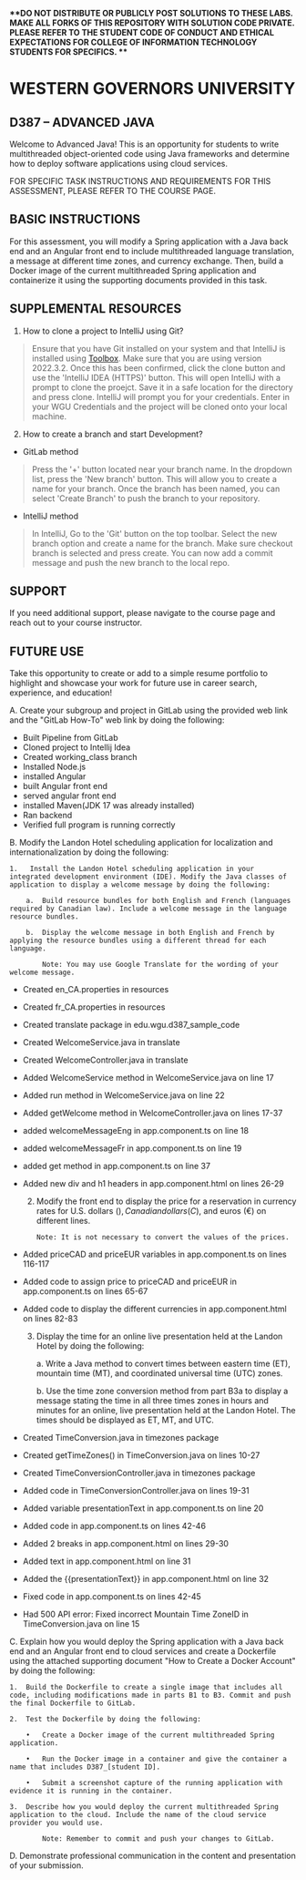 <strong> **DO NOT DISTRIBUTE OR PUBLICLY POST SOLUTIONS TO THESE LABS. MAKE ALL FORKS OF THIS REPOSITORY WITH SOLUTION CODE PRIVATE. PLEASE REFER TO THE STUDENT CODE OF CONDUCT AND ETHICAL EXPECTATIONS FOR COLLEGE OF INFORMATION TECHNOLOGY STUDENTS FOR SPECIFICS. ** </strong>

# WESTERN GOVERNORS UNIVERSITY 
## D387 – ADVANCED JAVA
Welcome to Advanced Java! This is an opportunity for students to write multithreaded object-oriented code using Java frameworks and determine how to deploy software applications using cloud services.

FOR SPECIFIC TASK INSTRUCTIONS AND REQUIREMENTS FOR THIS ASSESSMENT, PLEASE REFER TO THE COURSE PAGE.
## BASIC INSTRUCTIONS
For this assessment, you will modify a Spring application with a Java back end and an Angular front end to include multithreaded language translation, a message at different time zones, and currency exchange. Then, build a Docker image of the current multithreaded Spring application and containerize it using the supporting documents provided in this task.


## SUPPLEMENTAL RESOURCES 
1.	How to clone a project to IntelliJ using Git?

> Ensure that you have Git installed on your system and that IntelliJ is installed using [Toolbox](https://www.jetbrains.com/toolbox-app/). Make sure that you are using version 2022.3.2. Once this has been confirmed, click the clone button and use the 'IntelliJ IDEA (HTTPS)' button. This will open IntelliJ with a prompt to clone the proejct. Save it in a safe location for the directory and press clone. IntelliJ will prompt you for your credentials. Enter in your WGU Credentials and the project will be cloned onto your local machine.  

2. How to create a branch and start Development?

- GitLab method
> Press the '+' button located near your branch name. In the dropdown list, press the 'New branch' button. This will allow you to create a name for your branch. Once the branch has been named, you can select 'Create Branch' to push the branch to your repository.

- IntelliJ method
> In IntelliJ, Go to the 'Git' button on the top toolbar. Select the new branch option and create a name for the branch. Make sure checkout branch is selected and press create. You can now add a commit message and push the new branch to the local repo.

## SUPPORT
If you need additional support, please navigate to the course page and reach out to your course instructor.
## FUTURE USE
Take this opportunity to create or add to a simple resume portfolio to highlight and showcase your work for future use in career search, experience, and education!

A.  Create your subgroup and project in GitLab using the provided web link and the "GitLab How-To" web link by doing the following:

- Built Pipeline from GitLab
- Cloned project to Intellij Idea
- Created working_class branch
- Installed Node.js
- installed Angular
- built Angular front end
- served angular front end
- installed Maven(JDK 17 was already installed)
- Ran backend
- Verified full program is running correctly

B.  Modify the Landon Hotel scheduling application for localization and internationalization by doing the following:

    1.   Install the Landon Hotel scheduling application in your integrated development environment (IDE). Modify the Java classes of application to display a welcome message by doing the following:

        a.  Build resource bundles for both English and French (languages required by Canadian law). Include a welcome message in the language resource bundles.

        b.  Display the welcome message in both English and French by applying the resource bundles using a different thread for each language.

            Note: You may use Google Translate for the wording of your welcome message.

- Created en_CA.properties in resources
- Created fr_CA.properties in resources
- Created translate package in edu.wgu.d387_sample_code
- Created WelcomeService.java in translate
- Created WelcomeController.java in translate
- Added WelcomeService method in WelcomeService.java on line 17
- Added run method in WelcomeService.java on line 22
- Added getWelcome method in WelcomeController.java on lines 17-37
- added welcomeMessageEng in app.component.ts on line 18
- added welcomeMessageFr in app.component.ts on line 19
- added get method in app.component.ts on line 37
- Added new div and h1 headers in app.component.html on lines 26-29

    2.  Modify the front end to display the price for a reservation in currency rates for U.S. dollars ($), Canadian dollars (C$), and euros (€) on different lines.

            Note: It is not necessary to convert the values of the prices.

- Added priceCAD and priceEUR variables in app.component.ts on lines 116-117
- Added code to assign price to priceCAD and priceEUR in app.component.ts on lines 65-67
- Added code to display the different currencies in app.component.html on lines 82-83

    3.  Display the time for an online live presentation held at the Landon Hotel by doing the following:

        a.  Write a Java method to convert times between eastern time (ET), mountain time (MT), and coordinated universal time (UTC) zones.

        b.  Use the time zone conversion method from part B3a to display a message stating the time in all three times zones in hours and minutes for an online, live presentation held at the Landon Hotel. The times should be displayed as ET, MT, and UTC.

- Created TimeConversion.java in timezones package
- Created getTimeZones() in TimeConversion.java on lines 10-27
- Created TimeConversionController.java in timezones package
- Added code in TimeConversionController.java on lines 19-31
- Added variable presentationText in app.component.ts on line 20
- Added code in app.component.ts on lines 42-46
- Added 2 breaks in app.component.html on lines 29-30
- Added text in app.component.html on line 31
- Added the {{presentationText}} in app.component.html on line 32
- Fixed code in app.component.ts on lines 42-45
- Had 500 API error: Fixed incorrect Mountain Time ZoneID in TimeConversion.java on line 15

C.  Explain how you would deploy the Spring application with a Java back end and an Angular front end to cloud services and create a Dockerfile using the attached supporting document "How to Create a Docker Account" by doing the following:

    1.  Build the Dockerfile to create a single image that includes all code, including modifications made in parts B1 to B3. Commit and push the final Dockerfile to GitLab.

    2.  Test the Dockerfile by doing the following:

        •   Create a Docker image of the current multithreaded Spring application.

        •   Run the Docker image in a container and give the container a name that includes D387_[student ID].

        •   Submit a screenshot capture of the running application with evidence it is running in the container.

    3.  Describe how you would deploy the current multithreaded Spring application to the cloud. Include the name of the cloud service provider you would use.

            Note: Remember to commit and push your changes to GitLab.

D.  Demonstrate professional communication in the content and presentation of your submission.